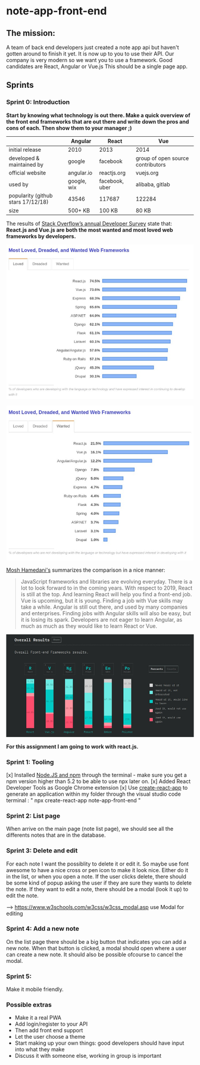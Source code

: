 # note-app-front-end

## The mission:
A team of back end developers just created a note app api but haven't gotten around to finish it yet. It is now up to you to use their API. Our company is very modern so we want you to use a framework. Good candidates are React, Angular or Vue.js This should be a single page app.

## Sprints

### Sprint 0: Introduction

**Start by knowing what technology is out there. Make a quick overview of the front end frameworks that are out there and write down the pros and cons of each. Then show them to your manager ;)**

|                                   | Angular     | React          | Vue                               |
|---------------------------------- |-------------|----------------|-----------------------------------|
|initial release                    | 2010        | 2013           | 2014                              |
|developed & maintained by          | google      | facebook       | group of open source contributors |
|official website                   | angular.io  | reactjs.org    | vuejs.org                         |
|used by                            | google, wix | facebook, uber | alibaba, gitlab                   |
|popularity (github stars 17/12/18) | 43546       | 117687         | 122284                            |
|size                               | 500+ KB     | 100 KB         | 80 KB                             |

The results of [Stack Overflow’s annual Developer Survey](https://insights.stackoverflow.com/survey/2019#overview) state that:
**React.js and Vue.js are both the most wanted and most loved web frameworks by developers.**

![MostLoved](./src/mostloved.jpg)

![MostWanted](./src/mostwanted.jpg)

[Mosh Hamedani's](https://programmingwithmosh.com/) summarizes the comparison in a nice manner:
> JavaScript frameworks and libraries are evolving everyday. There is a lot to look forward to in the coming years. 
> With respect to 2019, React is still at the top. And learning React will help you find a front-end job. 
> Vue is upcoming, but it is young. 
> Finding a job with Vue skills may take a while. 
> Angular is still out there, and used by many companies and enterprises. 
> Finding jobs with Angular skills will also be easy, but it is losing its spark. 
> Developers are not eager to learn Angular, as much as much as they would like to learn React or Vue.

![WouldLikeToLearn](./src/Wouldliketolearn.jpg)

**For this assignment I am going to work with react.js.**

### Sprint 1: Tooling
[x] Installed [Node.JS and npm](https://linuxize.com/post/how-to-install-node-js-on-ubuntu-18.04/) through the terminal - make sure you get a npm version higher than 5.2 to be able to use npx later on.
[x] Added React Developer Tools as Google Chrome extension
[x] Use [create-react-app](https://github.com/facebook/create-react-app) to generate an application within my folder through the visual studio code terminal : " npx create-react-app note-app-front-end " 

### Sprint 2: List page
When arrive on the main page (note list page), we should see all the differents notes that are in the database.

### Sprint 3: Delete and edit
For each note I want the possiblity to delete it or edit it. So maybe use font awesome to have a nice cross or pen icon to make it look nice. Either do it in the list, or when you open a note. If the user clicks delete, there should be some kind of popup asking the user if they are sure they wants to delete the note. If they want to edit a note, there should be a modal (look it up) to edit the note.

--> https://www.w3schools.com/w3css/w3css_modal.asp use Modal for editing

### Sprint 4: Add a new note
On the list page there should be a big button that indicates you can add a new note. When that button is clicked, a modal should open where a user can create a new note. It should also be possible ofcourse to cancel the modal.

### Sprint 5:
Make it mobile friendly.

### Possible extras
- Make it a real PWA
- Add login/register to your API
- Then add front end support
- Let the user choose a theme
- Start making up your own things: good developers should have input into what they make
- Discuss it with someone else, working in group is important